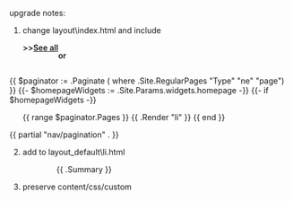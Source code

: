 upgrade notes:

1) change layout\index.html and include


    <div style="display: flex;
    width: 100%;
    margin-top: 1em;font-weight: 600;">
      >> <a href="/posts">See all</a>


      or 

{{ $paginator := .Paginate ( where .Site.RegularPages "Type" "ne" "page") }}
{{- $homepageWidgets := .Site.Params.widgets.homepage -}}
{{- if $homepageWidgets -}}
<!-- (where .Pages "Type" "posts")  -->
<div class='container list-container'>
  <ul class='list'>
    <!-- { range .Paginator.Pages } -->
     {{ range $paginator.Pages }}
      {{ .Render "li" }}
    {{ end }}
  </ul>

  {{ partial "nav/pagination" . }}
</div>




2) add to layout\_default\li.html

<div class="summary" style="padding-left:6em">
  {{ .Summary }}
</div>


3) preserve content/css/custom